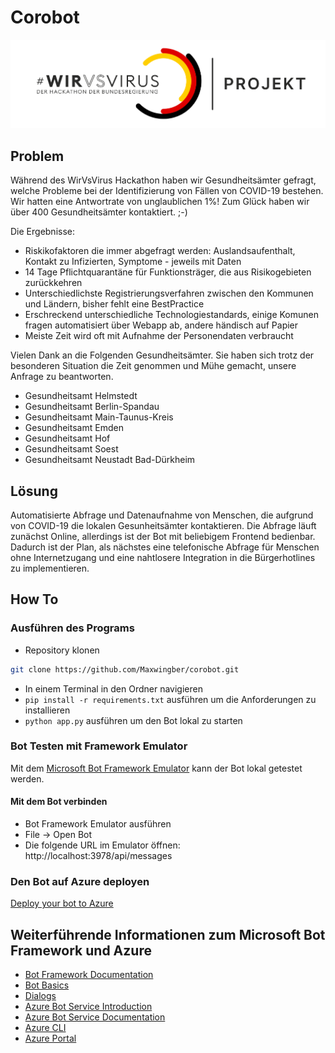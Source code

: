 # Corobot 

![WirVsVirus Hackathon Logo](assets/Logo_Projekt_01.png)

## Problem
Während des WirVsVirus Hackathon haben wir Gesundheitsämter gefragt, welche Probleme bei der Identifizierung von Fällen von COVID-19 bestehen. Wir hatten eine Antwortrate von unglaublichen 1%! Zum Glück haben wir über 400 Gesundheitsämter kontaktiert. ;-) 

Die Ergebnisse: 
* Riskikofaktoren die immer abgefragt werden: Auslandsaufenthalt, Kontakt zu Infizierten, Symptome - jeweils mit Daten
* 14 Tage Pflichtquarantäne für Funktionsträger, die aus Risikogebieten zurückkehren
* Unterschiedlichste Registrierungsverfahren zwischen den Kommunen und Ländern, bisher fehlt eine BestPractice
* Erschreckend unterschiedliche Technologiestandards, einige Komunen fragen automatisiert über Webapp ab, andere händisch auf Papier
* Meiste Zeit wird oft mit Aufnahme der Personendaten verbraucht

Vielen Dank an die Folgenden Gesundheitsämter. Sie haben sich trotz der besonderen Situation die Zeit genommen und Mühe gemacht, unsere Anfrage zu beantworten. 

* Gesundheitsamt Helmstedt
* Gesundheitsamt Berlin-Spandau
* Gesundheitsamt Main-Taunus-Kreis 
* Gesundheitsamt Emden
* Gesundheitsamt Hof
* Gesundheitsamt Soest
* Gesundheitsamt Neustadt Bad-Dürkheim

## Lösung

Automatisierte Abfrage und Datenaufnahme von Menschen, die aufgrund von COVID-19 die lokalen Gesunheitsämter kontaktieren. Die Abfrage läuft zunächst Online, allerdings ist der Bot mit beliebigem Frontend bedienbar. Dadurch ist der Plan, als nächstes eine telefonische Abfrage für Menschen ohne Internetzugang und eine nahtlosere Integration in die Bürgerhotlines zu implementieren.

## How To

### Ausführen des Programs
- Repository klonen
```bash
git clone https://github.com/Maxwingber/corobot.git
```
- In einem Terminal in den Ordner navigieren
- `pip install -r requirements.txt` ausführen um die Anforderungen zu installieren
- `python app.py` ausführen um den Bot lokal zu starten

### Bot Testen mit Framework Emulator
Mit dem [Microsoft Bot Framework Emulator](https://github.com/microsoft/botframework-emulator) kann der Bot lokal getestet werden. 

#### Mit dem Bot verbinden
- Bot Framework Emulator ausführen
- File -> Open Bot
- Die folgende URL im Emulator öffnen: http://localhost:3978/api/messages

### Den Bot auf Azure deployen

[Deploy your bot to Azure](https://aka.ms/azuredeployment)

## Weiterführende Informationen zum Microsoft Bot Framework und Azure

- [Bot Framework Documentation](https://docs.botframework.com)
- [Bot Basics](https://docs.microsoft.com/azure/bot-service/bot-builder-basics?view=azure-bot-service-4.0)
- [Dialogs](https://docs.microsoft.com/azure/bot-service/bot-builder-concept-dialog?view=azure-bot-service-4.0)
- [Azure Bot Service Introduction](https://docs.microsoft.com/azure/bot-service/bot-service-overview-introduction?view=azure-bot-service-4.0)
- [Azure Bot Service Documentation](https://docs.microsoft.com/azure/bot-service/?view=azure-bot-service-4.0)
- [Azure CLI](https://docs.microsoft.com/cli/azure/?view=azure-cli-latest)
- [Azure Portal](https://portal.azure.com)
